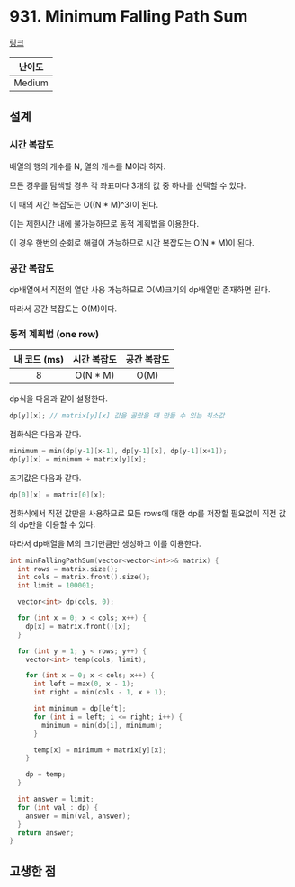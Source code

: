 # 931. Minimum Falling Path Sum

[링크](https://leetcode.com/problems/minimum-falling-path-sum/)

| 난이도 |
| :----: |
| Medium |

## 설계

### 시간 복잡도

배열의 행의 개수를 N, 열의 개수를 M이라 하자.

모든 경우를 탐색할 경우 각 좌표마다 3개의 값 중 하나를 선택할 수 있다.

이 때의 시간 복잡도는 O((N \* M)^3)이 된다.

이는 제한시간 내에 불가능하므로 동적 계획법을 이용한다.

이 경우 한번의 순회로 해결이 가능하므로 시간 복잡도는 O(N \* M)이 된다.

### 공간 복잡도

dp배열에서 직전의 열만 사용 가능하므로 O(M)크기의 dp배열만 존재하면 된다.

따라서 공간 복잡도는 O(M)이다.

### 동적 계획법 (one row)

| 내 코드 (ms) | 시간 복잡도 | 공간 복잡도 |
| :----------: | :---------: | :---------: |
|      8       |  O(N \* M)  |    O(M)     |

dp식을 다음과 같이 설정한다.

```cpp
dp[y][x]; // matrix[y][x] 값을 골랐을 때 만들 수 있는 최소값
```

점화식은 다음과 같다.

```cpp
minimum = min(dp[y-1][x-1], dp[y-1][x], dp[y-1][x+1]);
dp[y][x] = minimum + matrix[y][x];
```

초기값은 다음과 같다.

```cpp
dp[0][x] = matrix[0][x];
```

점화식에서 직전 값만을 사용하므로 모든 rows에 대한 dp를 저장할 필요없이 직전 값의 dp만을 이용할 수 있다.

따라서 dp배열을 M의 크기만큼만 생성하고 이를 이용한다.

```cpp
int minFallingPathSum(vector<vector<int>>& matrix) {
  int rows = matrix.size();
  int cols = matrix.front().size();
  int limit = 100001;

  vector<int> dp(cols, 0);

  for (int x = 0; x < cols; x++) {
    dp[x] = matrix.front()[x];
  }

  for (int y = 1; y < rows; y++) {
    vector<int> temp(cols, limit);

    for (int x = 0; x < cols; x++) {
      int left = max(0, x - 1);
      int right = min(cols - 1, x + 1);

      int minimum = dp[left];
      for (int i = left; i <= right; i++) {
        minimum = min(dp[i], minimum);
      }

      temp[x] = minimum + matrix[y][x];
    }

    dp = temp;
  }

  int answer = limit;
  for (int val : dp) {
    answer = min(val, answer);
  }
  return answer;
}
```

## 고생한 점
